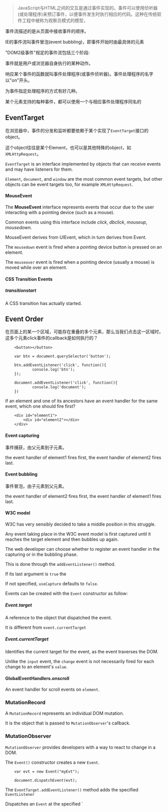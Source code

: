 > JavaScript与HTML之间的交互是通过事件实现的。事件可以使用侦听器(或处理程序)来预订事件，以便事件发生时执行相应的代码。这种在传统软件工程中被称为观察员模式的模型，

事件流描述的是从页面中接收事件的顺序。

IE的事件流叫事件冒泡(event bubbling)，即事件开始时由最具体的元素

"DOM2级事件"规定的事件流包括三个阶段:

事件就是用户或浏览器自身执行的某种动作。

响应某个事件的函数就叫事件处理程序(或事件侦听器)。事件处理程序的名字以"on"开头。

为事件指定处理程序的方式有好几种。

某个元素支持的每种事件，都可以使用一个与相应事件处理程序同名的

## EventTarget

在浏览器中，事件的分发和监听都要依赖于某个实现了`EventTarget`接口的object。

这个object往往是某个Element，也可以是其他特殊的object，如`XMLHttpRequest`。

`EventTarget` is an interface implemented by objects that can receive events and may have listeners for them.

`Element`, `document`, and `window` are the most common event targets, but other objects can be event targets too, for example `XMLHttpRequest`.

#### MouseEvent

The **MouseEvent** interface represents events that occur due to the user interacting with a pointing device (such as a mouse).

Common events using this interface include *click*, *dbclick*, *mouseup*, *mousedown*.

MouseEvent derives from UIEvent, which in turn derives from Event. 

The `mousedown` event is fired when a pointing device button is pressed on an element.

The `mouseover` event is fired when a pointing device (usually a mouse) is moved while over an element.

#### CSS Transition Events

##### transitionstart

A CSS transition has actually started.

## Event Order

在页面上的某一个区域，可能存在重叠的多个元素，那么当我们点击这一区域时，这多个元素click事件的callback是如何执行的？

        <button></button>
        
        var btn = document.querySelector('button');
        
        btn.addEventListener('click', function(){
        	    console.log('btn');
        });
        
        document.addEventListener('click', function(){
        	    console.log('document');
        })

If an element and one of its ancestors have an event handler for the same event, which one should fire first?

        <div id="element1">
            <div id="element2"></div>
        </div>

#### Event capturing

事件捕获，由父元素到子元素。

the event handler of element1 fires first, the event handler of element2 fires last.

#### Event bubbling

事件冒泡，由子元素到父元素。

the event handler of element2 fires first, the event handler of element1 fires last.

#### W3C model

W3C has very sensibly decided to take a middle position in this struggle.

Any event taking place in the W3C event model is first captured until it reaches the target element and then bubbles up again.

The web developer can choose whether to register an event handler in the capturing or in the bubbling phase.

This is done through the `addEventListener()` method.

If its last argument is `true` the 

If not specified, `useCapture` defaults to `false`.

Events can be created with the `Event` constructor as follow:

##### Event.target

A reference to the object that dispatched the event.

It is different from `event.currentTarget`  

##### Event.currentTarget

Identifies the current target for the event, as the event traverses the DOM.

Unlike the `input` event, the `change` event is not necessarily fired for each change to an element's `value`.

#### GlobalEventHandlers.onscroll

An event handler for scroll events on `element`.

### MutationRecord

A `MutationRecord` represents an individual DOM mutation.

It is the object that is passed to `MutationObserver`'s callback.

### MutationObserver

`MutationObserver` provides developers with a way to react to change in a DOM.

The `Event()` constructor creates a new `Event`.

        var evt = new Event("myEvt");
        
        document.dispatchEvent(evt);


The `EventTarget.addEventListener()` method adds the specified `EventListener` 


Dispatches an `Event` at the specified ` 

